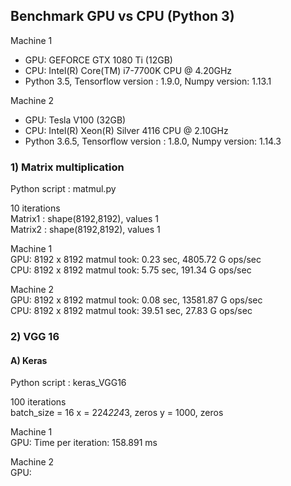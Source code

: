 ## Benchmark GPU vs CPU (Python 3)

Machine 1  
  * GPU: GEFORCE GTX 1080 Ti (12GB)    
  * CPU: Intel(R) Core(TM) i7-7700K CPU @ 4.20GHz  
  * Python 3.5, Tensorflow version : 1.9.0, Numpy version: 1.13.1  
          
Machine 2  
  * GPU: Tesla V100 (32GB)    
  * CPU: Intel(R) Xeon(R) Silver 4116 CPU @ 2.10GHz  
  * Python 3.6.5, Tensorflow version : 1.8.0, Numpy version: 1.14.3



### 1) Matrix multiplication
Python script : matmul.py

10 iterations  
Matrix1 : shape(8192,8192), values 1  
Matrix2 : shape(8192,8192), values 1  

Machine 1  
GPU: 8192 x 8192 matmul took: 0.23 sec, 4805.72 G ops/sec  
CPU: 8192 x 8192 matmul took: 5.75 sec, 191.34 G ops/sec  

Machine 2  
GPU: 8192 x 8192 matmul took: 0.08 sec, 13581.87 G ops/sec  
CPU: 8192 x 8192 matmul took: 39.51 sec, 27.83 G ops/sec   

### 2) VGG 16

#### A) Keras  
Python script : keras_VGG16

100 iterations  
batch_size = 16 
x = 224*224*3, zeros
y = 1000, zeros

Machine 1  
GPU: Time per iteration: 158.891 ms  

Machine 2  
GPU: 


